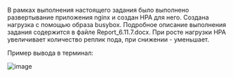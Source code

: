 В рамках выполнения настоящего задания было выполнено развертывание приложения nginx и создан HPA для него.
Создана нагрузка с помощью образа busybox.
Подробное описание выполнения задания содержится в файле Report_6.11.7.docx.
При росте нагрузки HPA увеличивает количество реплик пода, при снижении - уменьшает.

Пример вывода в терминал:

![image](https://github.com/user-attachments/assets/460ed86e-10e4-4a75-ac0c-1482a0018b00)


